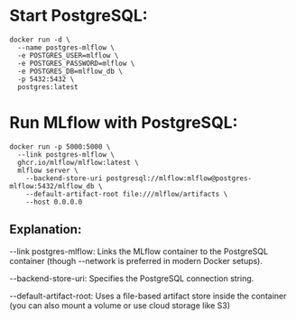 
# Start PostgreSQL:



```
docker run -d \
  --name postgres-mlflow \
  -e POSTGRES_USER=mlflow \
  -e POSTGRES_PASSWORD=mlflow \
  -e POSTGRES_DB=mlflow_db \
  -p 5432:5432 \
  postgres:latest

```


# Run MLflow with PostgreSQL:

```
docker run -p 5000:5000 \
  --link postgres-mlflow \
  ghcr.io/mlflow/mlflow:latest \
  mlflow server \
    --backend-store-uri postgresql://mlflow:mlflow@postgres-mlflow:5432/mlflow_db \
    --default-artifact-root file:///mlflow/artifacts \
    --host 0.0.0.0
```


## Explanation:
--link postgres-mlflow: Links the MLflow container to the PostgreSQL container (though --network is preferred in modern Docker setups).

--backend-store-uri: Specifies the PostgreSQL connection string.

--default-artifact-root: Uses a file-based artifact store inside the container (you can also mount a volume or use cloud storage like S3)

